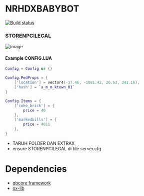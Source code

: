 # NRHDXBABYBOT

[![Build status](https://ci.appveyor.com/api/projects/status/m07cnunnni8w82o5?svg=true)](https://ci.appveyor.com/project/madskristensen/markdowneditor)

### STORENPCILEGAL

![image](https://i.imgur.com/lDgDVKY.png)
#### Example CONFIG.LUA

```lua
Config = Config or {}

Config.PedProps = {
    ['location'] = vector4(-37.46, -1081.42, 26.63, 341.16),
    ['hash'] = `a_m_m_ktown_01`
}

Config.Items = {
    ['coke_brick'] = { 
        price = 40
    },
    ['markedbills'] = { 
        price = 4011
    },
}

```


- TARUH FOLDER DAN EXTRAX
- ensure STORENPCILEGAL di file server.cfg
# Dependencies

* [qbcore framework](https://github.com/qbcore-framework)
* [ox-lib](https://github.com/overextended/ox_lib)
